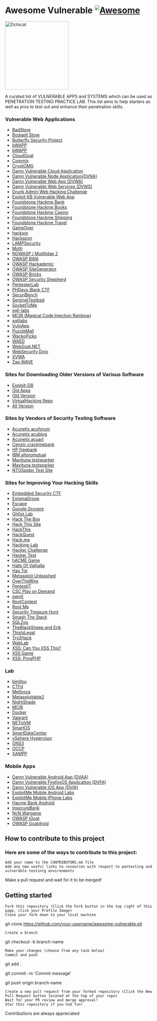 # Awesome Vulnerable [![Awesome](https://cdn.rawgit.com/sindresorhus/awesome/d7305f38d29fed78fa85652e3a63e154dd8e8829/media/badge.svg)](https://github.com/sindresorhus/awesome)

<img src="https://octodex.github.com/images/grim-repo.jpg" alt="Octocat" width="210" height="225">

A curated list of VULNERABLE APPS and SYSTEMS which can be used as PENETRATION TESTING PRACTICE LAB. This list aims to help starters as well as pros to test out and enhance their penetration skills.

### Vulnerable Web Applications
- [BadStore](https://www.vulnhub.com/entry/badstore-123,41/)
- [BodgeIt Store](http://code.google.com/p/bodgeit/)
- [Butterfly Security Project](http://thebutterflytmp.sourceforge.net/)
- [bWAPP 	](http://www.mmeit.be/bwapp/)
- [bWAPP](http://sourceforge.net/projects/bwapp/files/bee-box/)
- [CloudGoat](https://github.com/RhinoSecurityLabs/cloudgoat.git)
- [Commix 	](https://github.com/stasinopoulos/commix-testbed)
- [CryptOMG 	](https://github.com/SpiderLabs/CryptOMG)
- [Damn Vulnerable Cloud Application](https://github.com/m6a-UdS/dvca.git)
- [Damn Vulnerable Node Application(DVNA)](https://github.com/quantumfoam/DVNA/)
- [Damn Vulnerable Web App (DVWA) 	](http://www.dvwa.co.uk/)
- [Damn Vulnerable Web Services (DVWS) 	](http://dvws.professionallyevil.com/)
- [Drunk Admin Web Hacking Challenge 	](https://bechtsoudis.com/work-stuff/challenges/drunk-admin-web-hacking-challenge/)
- [Exploit KB Vulnerable Web App 	](http://exploit.co.il/projects/vuln-web-app/)
- [Foundstone Hackme Bank 	](http://www.mcafee.com/us/downloads/free-tools/hacme-bank.aspx)
- [Foundstone Hackme Books 	](http://www.mcafee.com/us/downloads/free-tools/hacmebooks.aspx)
- [Foundstone Hackme Casino 	](http://www.mcafee.com/us/downloads/free-tools/hacme-casino.aspx)
- [Foundstone Hackme Shipping 	](http://www.mcafee.com/us/downloads/free-tools/hacmeshipping.aspx)
- [Foundstone Hackme Travel 	](http://www.mcafee.com/us/downloads/free-tools/hacmetravel.aspx)
- [GameOver 	](http://sourceforge.net/projects/null-gameover/)
- [hackxor 	](http://hackxor.sourceforge.net/cgi-bin/index.pl)
- [Hackazon 	](https://github.com/rapid7/hackazon)
- [LAMPSecurity](http://sourceforge.net/projects/lampsecurity/)
- [Moth](http://www.bonsai-sec.com/en/research/moth.php)
- [NOWASP / Mutillidae 2](http://sourceforge.net/projects/mutillidae/)
- [OWASP BWA 	](http://code.google.com/p/owaspbwa/)
- [OWASP Hackademic 	](http://hackademic1.teilar.gr/)
- [OWASP SiteGenerator 	](https://www.owasp.org/index.php/Owasp_SiteGenerator)
- [OWASP Bricks 	](http://sourceforge.net/projects/owaspbricks/)
- [OWASP Security Shepherd 	](https://www.owasp.org/index.php/OWASP_Security_Shepherd)
- [PentesterLab 	](https://pentesterlab.com/)
- [PHDays iBank CTF 	](http://blog.phdays.com/2012/05/once-again-about-remote-banking.html)
- [SecuriBench 	](http://suif.stanford.edu/~livshits/securibench/)
- [SentinelTestbed 	](https://github.com/dobin/SentinelTestbed)
- [SocketToMe](http://digi.ninja/projects/sockettome.php)
- [sqli-labs](https://github.com/Audi-1/sqli-labs)
- [MCIR (Magical Code Injection Rainbow)](https://github.com/SpiderLabs/MCIR)
- [sqlilabs](https://github.com/himadriganguly/sqlilabs)
- [VulnApp](http://www.nth-dimension.org.uk/blog.php?id=88)
- [PuzzleMall](http://code.google.com/p/puzzlemall/)
- [WackoPicko](https://github.com/adamdoupe/WackoPicko)
- [WAED](http://www.waed.info)
- [WebGoat.NET](https://github.com/jerryhoff/WebGoat.NET/)
- [WebSecurity Dojo](http://www.mavensecurity.com/web_security_dojo/)
- [XVWA](https://github.com/s4n7h0/xvwa)
- [Zap WAVE](http://code.google.com/p/zaproxy/downloads/detail?name=zap-wave-0.1.zip)

### Sites for Downloading Older Versions of Various Software
- [Exploit-DB 	](http://www.exploit-db.com/)
- [Old Apps 	](http://www.oldapps.com/)
- [Old Version 	](http://www.oldversion.com/)
- [VirtualHacking Repo 	 ](sourceforge.net/projects/virtualhacking/files/apps%40realworld/)
- [All Version](http://www.PortableApps.com/)
### Sites by Vendors of Security Testing Software
- [Acunetix acuforum 	](http://testasp.vulnweb.com/)
- [Acunetix acublog 	](http://testaspnet.vulnweb.com/)
- [Acunetix acuart 	](http://testphp.vulnweb.com/)
- [Cenzic crackmebank 	](http://crackme.cenzic.com)
- [HP freebank 	](http://zero.webappsecurity.com)
- [IBM altoromutual 	](http://demo.testfire.net/)
- [Mavituna testsparker 	](http://aspnet.testsparker.com)
- [Mavituna testsparker 	](http://php.testsparker.com)
- [NTOSpider Test Site 	](http://www.webscantest.com/)

### Sites for Improving Your Hacking Skills
- [Embedded Security CTF 	](https://microcorruption.com)
- [EnigmaGroup 	](http://www.enigmagroup.org/)
- [Escape 	](http://escape.alf.nu/)
- [Google Gruyere 	](http://google-gruyere.appspot.com/)
- [Gh0st Lab 	](http://www.gh0st.net/)
- [Hack The Box     ](https://www.hackthebox.eu)
- [Hack This Site 	](http://www.hackthissite.org/)
- [HackThis 	](http://www.hackthis.co.uk/)
- [HackQuest 	](http://www.hackquest.com/)
- [Hack.me 	](https://hack.me)
- [Hacking-Lab 	](https://www.hacking-lab.com)
- [Hacker Challenge 	](http://www.dareyourmind.net/)
- [Hacker Test 	](http://www.hackertest.net/)
- [hACME Game 	](http://www.hacmegame.org/)
- [Halls Of Valhalla 	](http://halls-of-valhalla.org/beta/challenges)
- [Hax.Tor 	](http://hax.tor.hu/)
- [Metasploit Unleashed     ](https://www.offensive-security.com/metasploit-unleashed/)
- [OverTheWire 	](http://www.overthewire.org/wargames/)
- [PentestIT 	](http://www.pentestit.ru/en/)
- [CSC Play on Demand 	](https://pod.cybersecuritychallenge.org.uk/)
- [pwn0 	](https://pwn0.com/home.php)
- [RootContest 	](http://rootcontest.com/)
- [Root Me 	](http://www.root-me.org/?lang=en)
- [Security Treasure Hunt 	](http://www.securitytreasurehunt.com/)
- [Smash The Stack 	](http://www.smashthestack.org/)
- [SQLZoo 	](http://sqlzoo.net/hack/)
- [TheBlackSheep and Erik 	](http://www.bright-shadows.net/)
- [ThisIsLegal 	](http://thisislegal.com/)
- [Try2Hack 	](http://www.try2hack.nl/)
- [WabLab 	](http://www.wablab.com/hackme)
- [XSS: Can You XSS This? 	](http://canyouxssthis.com/HTMLSanitizer/)
- [XSS Game 	](https://xss-game.appspot.com/)
- [XSS: ProgPHP 	](http://xss.progphp.com/)

### Lab
- [binjitsu 	](https://github.com/binjitsu/binjitsu)
- [CTFd 	](https://github.com/isislab/CTFd)
- [Mellivora 	](https://github.com/Nakiami/mellivora)
- [Metasploitable2  ](http://sourceforge.net/projects/metasploitable/files/Metasploitable2/)
- [NightShade 	](https://github.com/UnrealAkama/NightShade)
- [MCIR 	](https://github.com/SpiderLabs/MCIR)
- [Docker 	](https://www.docker.com/)
- [Vagrant 	](https://www.vagrantup.com/)
- [NETinVM 	](http://informatica.uv.es/~carlos/docencia/netinvm/)
- [SmartOS 	](https://smartos.org/)
- [SmartDataCenter 	](https://github.com/joyent/sdc)
- [vSphere Hypervisor 	](https://www.vmware.com/products/vsphere-hypervisor/)
- [GNS3 	](http://sourceforge.net/projects/gns-3/)
- [OCCP 	](https://opencyberchallenge.net/)
- [XAMPP 	](https://www.apachefriends.org/index.html)

### Mobile Apps
- [Damn Vulnerable Android App (DVAA) 	](https://code.google.com/p/dvaa/)
- [Damn Vulnerable FirefoxOS Application (DVFA) 	](https://github.com/pwnetrationguru/dvfa/)
- [Damn Vulnerable iOS App (DVIA) 	](http://damnvulnerableiosapp.com/)
- [ExploitMe Mobile Android Labs 	](http://securitycompass.github.io/AndroidLabs/)
- [ExploitMe Mobile iPhone Labs 	](http://securitycompass.github.io/iPhoneLabs/)
- [Hacme Bank Android 	](https://www.mcafee.com/us/downloads/free-tools/hacme-bank-android.aspx)
- [InsecureBank 	](http://www.paladion.net/downloadapp.html)
- [NcN Wargame 	](http://noconname.org/evento/wargame/)
- [OWASP iGoat 	](http://code.google.com/p/owasp-igoat/)
- [OWASP Goatdroid 	](https://github.com/jackMannino/OWASP-GoatDroid-Project)

## How to contribute to this project

### Here are some of the ways to contribute to this project:

    
    Add your name to the CONTRIBUTORS.md file
    Add any new useful links to resources with respect to pentesting and vulnerable testintg environments

Make a pull request and wait for it to be merged!

## Getting started

    Fork this repository (Click the Fork button in the top right of this page, click your Profile Image)
    Clone your fork down to your local machine

git clone https://github.com/your-username/awesome-vulnerable.git

    Create a branch

git checkout -b branch-name

    Make your changes (choose from any task below)
    Commit and push

git add .

git commit -m 'Commit message'

git push origin branch-name

    Create a new pull request from your forked repository (Click the New Pull Request button located at the top of your repo)
    Wait for your PR review and merge approval!
    Star this repository if you had fun!

Contributions are always appreciated
